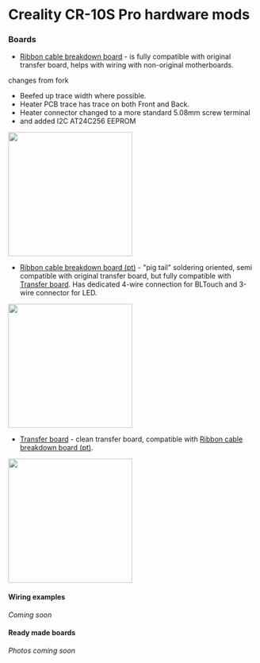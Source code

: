 # Creality CR-10S Pro hardware mods
### Boards
* [Ribbon cable breakdown board](RibbonCable_MB_BreakdownBoard/) - is fully compatible with original transfer board, helps with wiring with non-original motherboards.

changes from fork
- Beefed up trace width where possible. 
- Heater PCB trace has trace on both Front and Back.
- Heater connector changed to  a more standard 5.08mm screw terminal
- and added I2C AT24C256 EEPROM 

<img src="https://raw.githubusercontent.com/darknode/cr-10s-pro-mods/master/RibbonCable_MB_BreakdownBoard/images/top.png" width="250">

* [Ribbon cable breakdown board (pt)](RibbonCable_MB_BreakdownBoard_pt/) - "pig tail" soldering oriented, semi compatible with original transfer board, but fully compatible with [Transfer board](Transfer_Board/). Has dedicated 4-wire connection for BLTouch and 3-wire connector for LED.
<img src="https://raw.githubusercontent.com/darknode/cr-10s-pro-mods/master/RibbonCable_MB_BreakdownBoard_pt/images/top.png" width="250">

* [Transfer board](Transfer_Board/) - clean transfer board, compatible with [Ribbon cable breakdown board (pt)](RibbonCable_MB_BreakdownBoard_pt/).
<img src="https://raw.githubusercontent.com/darknode/cr-10s-pro-mods/master/Transfer_Board/images/top.png" width="250">

#### Wiring examples
*Coming soon*

#### Ready made boards
*Photos coming soon*
